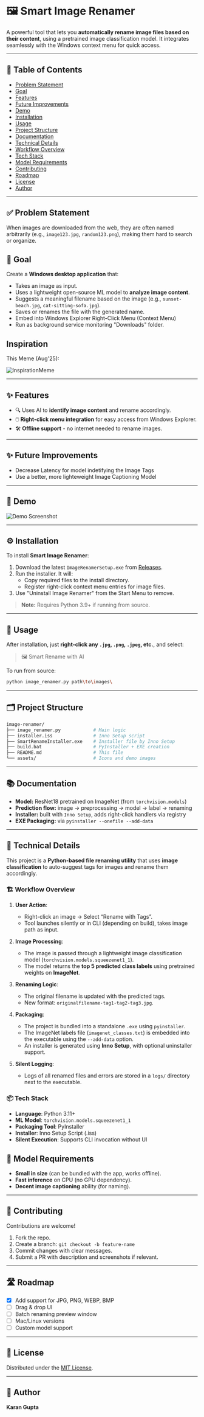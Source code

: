 
# 🖼️ Smart Image Renamer


A powerful tool that lets you **automatically rename image files based on their content**, using a pretrained image classification model. It integrates seamlessly with the Windows context menu for quick access.

---

## 📑 Table of Contents

- [Problem Statement](#-problem)
- [Goal](#-goal)
- [Features](#-features)
- [Future Improvements](#-future-improvements)
- [Demo](#-demo)
- [Installation](#-installation)
- [Usage](#-usage)
- [Project Structure](#-project-structure)
- [Documentation](#-documentation)
- [Technical Details](#-technical-details)
- [Workflow Overview](#-workflow-overview)
- [Tech Stack](#-tech-stack)
- [Model Requirements](#-model-requirements)
- [Contributing](#-contributing)
- [Roadmap](#-roadmap)
- [License](#-license)
- [Author](#-author)


---

## ✅ Problem Statement

When images are downloaded from the web, they are often named arbitrarily (e.g., `image123.jpg`, `random123.png`), making them hard to search or organize.


## 🎯 Goal

Create a **Windows desktop application** that:
- Takes an image as input.
- Uses a lightweight open-source ML model to **analyze image content**.
- Suggests a meaningful filename based on the image (e.g., `sunset-beach.jpg`, `cat-sitting-sofa.jpg`).
- Saves or renames the file with the generated name.
- Embed into Windows Explorer Right-Click Menu (Context Menu)
- Run as background service monitoring "Downloads" folder.


## Inspiration

This Meme (Aug'25):

![InspirationMeme](assets/InspirationMeme.png)

---

## ✨ Features

- 🔍 Uses AI to **identify image content** and rename accordingly.
- 🖱️ **Right-click menu integration** for easy access from Windows Explorer.
- 🛠️ **Offline support** - no internet needed to rename images.

---

## ✨ Future Improvements
- Decrease Latency for model indetifying the Image Tags
- Use a better, more lighteweight Image Captioning Model

---

## 🎥 Demo

![Demo Screenshot](assets/demo.png)

---

## ⚙ Installation

To install **Smart Image Renamer**:

1. Download the latest `ImageRenamerSetup.exe` from [Releases](https://github.com/yourusername/image-renamer/releases).
2. Run the installer. It will:
   - Copy required files to the install directory.
   - Register right-click context menu entries for image files.
3. Use "Uninstall Image Renamer" from the Start Menu to remove.

> **Note:** Requires Python 3.9+ if running from source.

---

## 🚀 Usage

After installation, just **right-click any `.jpg`, `.png`, `.jpeg`, etc.**, and select:

> 🖼️ Smart Rename with AI

To run from source:

```bash
python image_renamer.py path\to\images\
````

---

## 🗂 Project Structure

```bash
image-renamer/
├── image_renamer.py            # Main logic
├── installer.iss               # Inno Setup script
├── SmartRenameInstaller.exe    # Installer file by Inno Setup
├── build.bat                   # PyInstaller + EXE creation
├── README.md                   # This file
└── assets/                     # Icons and demo images
```

---

## 📚 Documentation

* **Model:** ResNet18 pretrained on ImageNet (from `torchvision.models`)
* **Prediction flow:** image → preprocessing → model → label → renaming
* **Installer:** built with `Inno Setup`, adds right-click handlers via registry
* **EXE Packaging:** via `pyinstaller --onefile --add-data`

---


## 🧠 Technical Details

This project is a **Python-based file renaming utility** that uses **image classification** to auto-suggest tags for images and rename them accordingly.

### 🏗 Workflow Overview

1. **User Action**:

   * Right-click an image → Select “Rename with Tags”.
   * Tool launches silently or in CLI (depending on build), takes image path as input.

2. **Image Processing**:

   * The image is passed through a lightweight image classification model (`torchvision.models.squeezenet1_1`).
   * The model returns the **top 5 predicted class labels** using pretrained weights on **ImageNet**.

3. **Renaming Logic**:

   * The original filename is updated with the predicted tags.
   * New format: `originalfilename-tag1-tag2-tag3.jpg`.

4. **Packaging**:

   * The project is bundled into a standalone `.exe` using `pyinstaller`.
   * The ImageNet labels file (`imagenet_classes.txt`) is embedded into the executable using the `--add-data` option.
   * An installer is generated using **Inno Setup**, with optional uninstaller support.

5. **Silent Logging**:

   * Logs of all renamed files and errors are stored in a `logs/` directory next to the executable.


### 📦 Tech Stack

* **Language**: Python 3.11+
* **ML Model**: `torchvision.models.squeezenet1_1`
* **Packaging Tool**: PyInstaller
* **Installer**: Inno Setup Script (.iss)
* **Silent Execution**: Supports CLI invocation without UI


## 🧠 Model Requirements

- **Small in size** (can be bundled with the app, works offline).
- **Fast inference** on CPU (no GPU dependency).
- **Decent image captioning** ability (for naming).

---

## 🤝 Contributing

Contributions are welcome!

1. Fork the repo.
2. Create a branch: `git checkout -b feature-name`
3. Commit changes with clear messages.
4. Submit a PR with description and screenshots if relevant.

---

## 🛣 Roadmap

* [x] Add support for JPG, PNG, WEBP, BMP
* [ ] Drag & drop UI
* [ ] Batch renaming preview window
* [ ] Mac/Linux versions
* [ ] Custom model support

---

## 📜 License

Distributed under the [MIT License](LICENSE).

---

## 👤 Author

**Karan Gupta**

